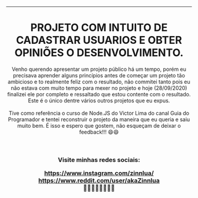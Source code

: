 
<hr>

<h1 align="center"> PROJETO COM INTUITO DE CADASTRAR USUARIOS E OBTER OPINIÕES O DESENVOLVIMENTO. </h1>

<p align="center"> Venho querendo apresentar um projeto público há um tempo, porém eu precisava aprender alguns princípios
antes de começar um projeto tão ambicioso e to realmente feliz com o resultado, não commitei tanto pois eu não estava com
muito tempo para mexer no projeto e hoje (28/09/2020) finalizei ele por completo e ressaltado que estou contente com o resultado. <br>
Este é o único dentre vários outros projetos que eu expus. <br> <br>
Tive como referência o curso de Node.JS do Victor Lima do canal
Guia do Programador e tentei reconstruir o projeto da maneira que eu queria e saiu muito bem. É isso e espero que gostem, não 
esqueçam de deixar o feedback!!! 😄😄


<br>
<br>
<br>




<h3 align="center"><b>Visite minhas redes sociais: 

https://www.instagram.com/zinnlua/
<br>
https://www.reddit.com/user/akaZinnlua
<br>
👨‍💻👨‍💻👨‍💻👨‍💻







